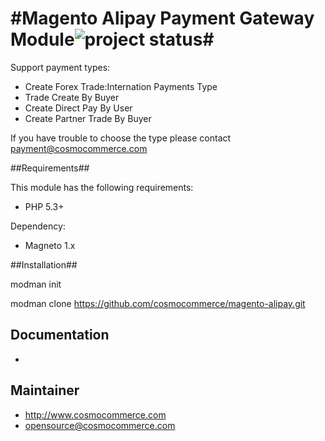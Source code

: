 #Magento Alipay Payment Gateway Module![project status](http://stillmaintained.com/sidealice/aliyun-paas.png)#
==============

Support payment types:
* Create Forex Trade:Internation Payments Type
* Trade Create By Buyer
* Create Direct Pay By User
* Create Partner Trade By Buyer

If you have trouble to choose the type please contact payment@cosmocommerce.com 

##Requirements##

This module has the following requirements:

 - PHP 5.3+

Dependency:

 - Magneto 1.x

##Installation##

modman init 

modman clone https://github.com/cosmocommerce/magento-alipay.git


## Documentation ##

 - 
 
## Maintainer ##

 - http://www.cosmocommerce.com
 - opensource@cosmocommerce.com
